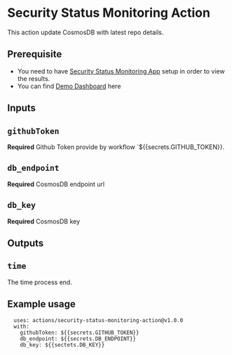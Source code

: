 # Security Status Monitoring Action

This action update CosmosDB with latest repo details.

## Prerequisite
  - You need to have [Security Status Monitoring App](https://github.com/ESLE-Org/security-status-monitoring-tool) setup in order to view the results.
  - You can find [Demo Dashboard](https://security-monitor-app-using-github-actions.azurewebsites.net/) here

## Inputs

## `githubToken`

**Required** Github Token provide by workflow `${{secrets.GITHUB_TOKEN}}.

## `db_endpoint`

**Required** CosmosDB endpoint url

## `db_key`

**Required** CosmosDB key

## Outputs

## `time`

The time process end.

## Example usage
```
  uses: actions/security-status-monitoring-action@v1.0.0
  with:
    githubToken: ${{secrets.GITHUB_TOKEN}}
    db_endpoint: ${{secrets.DB_ENDPOINT}}
    db_key: ${{sectets.DB_KEY}}
```
